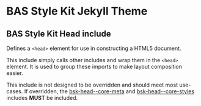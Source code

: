 # BAS Style Kit Jekyll Theme

## BAS Style Kit Head include

Defines a `<head>` element for use in constructing a HTML5 document.

This include simply calls other includes and wrap them in the `<head>` element. It is used to group these imports to 
make layout composition easier.

This include is not designed to be overridden and should meet most use-cases. If overridden, the 
[bsk-head--core-meta](/docs/include/bsk-head--core-meta.md) and 
[bsk-head--core-styles](/docs/include/bsk-head--core-styles.md) includes **MUST** be included.
